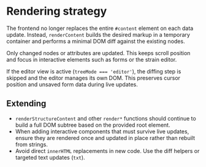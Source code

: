 # Rendering strategy

The frontend no longer replaces the entire `#content` element on each data update. Instead, `renderContent` builds the desired markup in a temporary container and performs a minimal DOM diff against the existing nodes.

Only changed nodes or attributes are updated. This keeps scroll position and focus in interactive elements such as forms or the strain editor.

If the editor view is active (`treeMode === 'editor'`), the diffing step is skipped and the editor manages its own DOM. This preserves cursor position and unsaved form data during live updates.

## Extending

- `renderStructureContent` and other `render*` functions should continue to build a full DOM subtree based on the provided root element.
- When adding interactive components that must survive live updates, ensure they are rendered once and updated in place rather than rebuilt from strings.
- Avoid direct `innerHTML` replacements in new code. Use the diff helpers or targeted text updates (`txt`).
